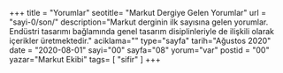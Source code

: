 +++
title = "Yorumlar"
seotitle= "Markut Dergiye Gelen Yorumlar"
url = "sayi-0/son/"
description="Markut derginin ilk sayısına gelen yorumlar. Endüstri tasarımı bağlamında genel tasarım disiplinleriyle de ilişkili olarak içerikler üretmektedir."
aciklama=""
type="sayfa"
tarih="Ağustos 2020"
date = "2020-08-01"
sayi="00"
sayfa="08"
yorum="var"
postid = "00"
yazar="Markut Ekibi"
tags= [
"sifir"
]
+++